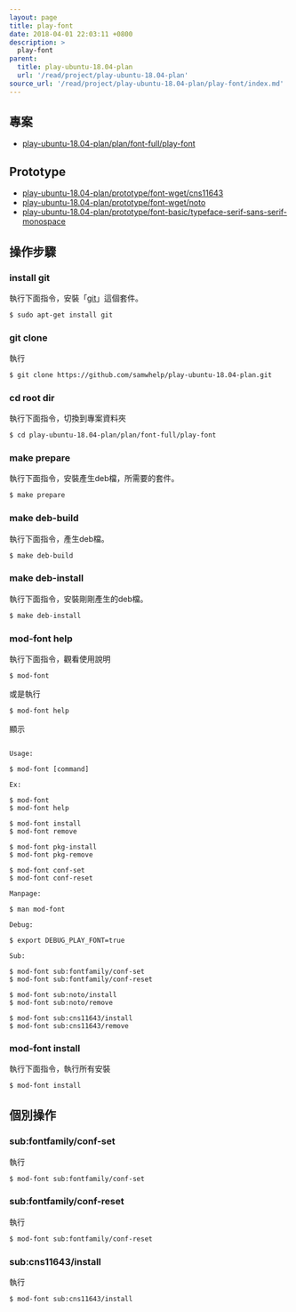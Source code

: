 ```yaml
---
layout: page
title: play-font
date: 2018-04-01 22:03:11 +0800
description: >
  play-font
parent:
  title: play-ubuntu-18.04-plan
  url: '/read/project/play-ubuntu-18.04-plan'
source_url: '/read/project/play-ubuntu-18.04-plan/play-font/index.md'
---
```



## 專案

* [play-ubuntu-18.04-plan/plan/font-full/play-font](https://github.com/samwhelp/play-ubuntu-18.04-plan/tree/master/plan/font-full/play-font)


## Prototype

* [play-ubuntu-18.04-plan/prototype/font-wget/cns11643](https://github.com/samwhelp/play-ubuntu-18.04-plan/tree/master/prototype/font-wget/cns11643)
* [play-ubuntu-18.04-plan/prototype/font-wget/noto](https://github.com/samwhelp/play-ubuntu-18.04-plan/tree/master/prototype/font-wget/noto)
* [play-ubuntu-18.04-plan/prototype/font-basic/typeface-serif-sans-serif-monospace](https://github.com/samwhelp/play-ubuntu-18.04-plan/tree/master/prototype/font-basic/typeface-serif-sans-serif-monospace)


## 操作步驟


### install git

執行下面指令，安裝「[git](https://packages.ubuntu.com/bionic/git)」這個套件。

``` sh
$ sudo apt-get install git
```


### git clone

執行

``` sh
$ git clone https://github.com/samwhelp/play-ubuntu-18.04-plan.git
```


### cd root dir

執行下面指令，切換到專案資料夾

``` sh
$ cd play-ubuntu-18.04-plan/plan/font-full/play-font
```


### make prepare

執行下面指令，安裝產生deb檔，所需要的套件。

``` sh
$ make prepare
```


### make deb-build

執行下面指令，產生deb檔。

``` sh
$ make deb-build
```


### make deb-install

執行下面指令，安裝剛剛產生的deb檔。

``` sh
$ make deb-install
```


### mod-font help

執行下面指令，觀看使用說明

``` sh
$ mod-font
```

或是執行

``` sh
$ mod-font help
```

顯示

```

Usage:

$ mod-font [command]

Ex:

$ mod-font
$ mod-font help

$ mod-font install
$ mod-font remove

$ mod-font pkg-install
$ mod-font pkg-remove

$ mod-font conf-set
$ mod-font conf-reset

Manpage:

$ man mod-font

Debug:

$ export DEBUG_PLAY_FONT=true

Sub:

$ mod-font sub:fontfamily/conf-set
$ mod-font sub:fontfamily/conf-reset

$ mod-font sub:noto/install
$ mod-font sub:noto/remove

$ mod-font sub:cns11643/install
$ mod-font sub:cns11643/remove

```


### mod-font install

執行下面指令，執行所有安裝

``` sh
$ mod-font install
```


## 個別操作


### sub:fontfamily/conf-set

執行

``` sh
$ mod-font sub:fontfamily/conf-set
```


### sub:fontfamily/conf-reset

執行

``` sh
$ mod-font sub:fontfamily/conf-reset
```


### sub:cns11643/install

執行

``` sh
$ mod-font sub:cns11643/install
```
